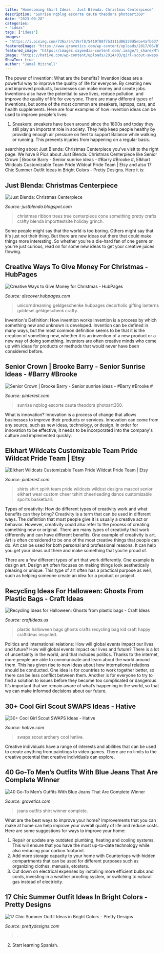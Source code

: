 ```yaml
---
title: "Homecoming Shirt Ideas : Just Blenda: Christmas Centerpiece"
description: "Sunrise nqblog escorte cauta theodora photoart360"
date: "2023-09-28"
categories:
- "ideas"
tags: ["ideas"]
images:
- "https://i.pinimg.com/736x/54/19/f8/5419f80f7b3111d86229d5ebe4afb637.jpg"
featuredImage: "https://www.gravetics.com/wp-content/uploads/2017/06/Blue-Plaid-Shirt-With-Jeans.jpg"
featured_image: "https://images.saymedia-content.com/.image/t_share/MTc2MjczNDIwNDI4OTc3MzQy/creative-ways-to-give-money-for-christmas.jpg"
image: "https://hative.com/wp-content/uploads/2014/03/girl-scout-swaps-ideas/7-archery-set-girl-scout-swaps.jpg"
ShowToc: true
author: "Jamal Mitchell"
---
```



The power of invention: What are the benefits?
Invention ideas are a powerful way to improve the quality of life for everyone. By creating new and improved products, businesses can make money and create jobs. Inventions also have the potential to save lives, reduce pollution, and improve the quality of life for everyone. There are many different types of inventions, but some of the most common are sneakers, laptops, cars, and health supplements. Here are four examples of how invention ideas can be used to improve people's lives: 
1. Sneakers: sneakers have been around since the 1800s and today they still play an important role in society. They help keep people healthy by providing enough air pressure on feet to support Balance while walking or running. This prevents injuries from happening on a regular basis.

	

		
searching about Just Blenda: Christmas Centerpiece you've visit to the right page. We have 8 Pics about Just Blenda: Christmas Centerpiece like Senior Crown | Brooke Barry - Senior sunrise ideas - #Barry #Brooke #, Elkhart Wildcats Customizable Team Pride Wildcat Pride Team | Etsy and also 17 Chic Summer Outfit Ideas in Bright Colors - Pretty Designs. Here it is:
		
    
## Just Blenda: Christmas Centerpiece

<img loading=lazy src="http://4.bp.blogspot.com/_a_4A5HeYiTs/TRTw5-yQ8JI/AAAAAAAAHMk/QpFkAvA_8O4/s1600/DSC02891.JPG" onerror="this.onerror=null;this.src='https://tse1.mm.bing.net/th?id=OIP.4Q5t5pnF0FqmCiSPVw0o6gHaJ4&amp;pid=15.1';" alt="Just Blenda: Christmas Centerpiece">

_Source: justblenda.blogspot.com_

>christmas ribbon trees tree centerpiece cone something pretty crafts crafty blenda importtestsite holiday grinch. 

	

Some people might say that the world is too boring. Others might say that it's just not their thing. But there are new ideas out there that could make things more interesting. So whether you're a die-hard fan of one genre or you're just curious, read on for some new ideas to get your creative juices flowing.

    
## Creative Ways To Give Money For Christmas - HubPages

<img loading=lazy src="https://images.saymedia-content.com/.image/t_share/MTc2MjczNDIwNDI4OTc3MzQy/creative-ways-to-give-money-for-christmas.jpg" onerror="this.onerror=null;this.src='https://tse2.mm.bing.net/th?id=OIP.4v6NEEEh5joo6T8Jc2YgMAHaNK&amp;pid=15.1';" alt="Creative Ways to Give Money for Christmas - HubPages">

_Source: discover.hubpages.com_

>unicorndreaming geldgeschenke hubpages decorholic gifting lanterns goldesel geldgeschenk crafty. 

	

Invention's Definition: How invention works
Invention is a process by which something new and unknown is developed. Invention can be defined in many ways, but the most common definition seems to be that it is the creation of something new, whether it is an invention of a new product or a new way of doing something. Inventors are often creative minds who come up with ideas for products or methods that would never have been considered before.

    
## Senior Crown | Brooke Barry - Senior Sunrise Ideas - #Barry #Brooke #

<img loading=lazy src="https://i.pinimg.com/736x/fa/52/19/fa5219994832003666cf5e602d40c381.jpg" onerror="this.onerror=null;this.src='https://tse2.mm.bing.net/th?id=OIP.Ur8aCex1UA4QLqeiAv1VvgHaNK&amp;pid=15.1';" alt="Senior Crown | Brooke Barry - Senior sunrise ideas - #Barry #Brooke #">

_Source: pinterest.com_

>sunrise nqblog escorte cauta theodora photoart360. 

	

What is innovation?
Innovation is a process of change that allows businesses to improve their products or services. Innovation can come from any source, such as new ideas, technology, or design. In order for innovation to be effective, it needs to be incorporated into the company's culture and implemented quickly.

    
## Elkhart Wildcats Customizable Team Pride Wildcat Pride Team | Etsy

<img loading=lazy src="https://i.pinimg.com/736x/54/19/f8/5419f80f7b3111d86229d5ebe4afb637.jpg" onerror="this.onerror=null;this.src='https://tse1.mm.bing.net/th?id=OIP.KzQSm7di5BGK9cR7FfzbhQHaJ4&amp;pid=15.1';" alt="Elkhart Wildcats Customizable Team Pride Wildcat Pride Team | Etsy">

_Source: pinterest.com_

>shirts shirt spirit team pride wildcats wildcat designs mascot senior elkhart wear custom cheer tshirt cheerleading dance customizable sports basketball. 

	

Types of creativity: How do different types of creativity work and what benefits can they bring?
Creativity is a term that can be used in different ways. The definition that most people give it is usually a creative act or behavior. However, creativity could also refer to the process of creating something new or original. There are many types of creativity that work differently and can have different benefits. 
One example of creativity is art. Art is often considered to be one of the most creative things that people can do. Art can be used for both personal and professional reasons. It can help you get your ideas out there and make something that you’re proud of. 

There are a few different types of art that work differently. One example is design art. Design art often focuses on making things look aesthetically pleasing or unique. This type of art often has a practical purpose as well, such as helping someone create an idea for a product or project.

    
## Recycling Ideas For Halloween: Ghosts From Plastic Bags - Craft Ideas

<img loading=lazy src="https://www.craftideas.us/wp-content/uploads/2012/08/kid-crafts2.jpg" onerror="this.onerror=null;this.src='https://tse1.mm.bing.net/th?id=OIP.fJXPBy0CyKe4CdyjwT-wrgHaJ4&amp;pid=15.1';" alt="Recycling ideas for Halloween: Ghosts from plastic bags - Craft Ideas">

_Source: craftideas.us_

>plastic halloween bags ghosts crafts recycling bag kid craft happy craftideas recycled. 

	

Politics and international relations: How will global events impact our lives and future?
How will global events impact our lives and future? There is a lot of uncertainty in the world, and that includes politics. Thanks to the internet, more people are able to communicate and learn about the world around them. This has given rise to new ideas about how international relations should be conducted. 
One idea is for countries to work together better, so there can be less conflict between them. Another is for everyone to try to find a solution to issues before they become too complicated or dangerous. It’s important that we remain aware of what’s happening in the world, so that we can make informed decisions about our future.

    
## 30+ Cool Girl Scout SWAPS Ideas - Hative

<img loading=lazy src="https://hative.com/wp-content/uploads/2014/03/girl-scout-swaps-ideas/7-archery-set-girl-scout-swaps.jpg" onerror="this.onerror=null;this.src='https://tse2.mm.bing.net/th?id=OIP.2liiZ2F1dJ8qdnWJQH0XkwHaJ4&amp;pid=15.1';" alt="30+ Cool Girl Scout SWAPS Ideas - Hative">

_Source: hative.com_

>swaps scout archery cool hative. 

	

Creative individuals have a range of interests and abilities that can be used to create anything from paintings to video games. There are no limits to the creative potential that creative individuals can explore.

    
## 40 Go-To Men’s Outfits With Blue Jeans That Are Complete Winner

<img loading=lazy src="https://www.gravetics.com/wp-content/uploads/2017/06/Blue-Plaid-Shirt-With-Jeans.jpg" onerror="this.onerror=null;this.src='https://tse4.mm.bing.net/th?id=OIP.nYL_GJfww2DBp11l7_ISlQHaLH&amp;pid=15.1';" alt="40 Go-To Men’s Outfits With Blue Jeans That Are Complete Winner">

_Source: gravetics.com_

>jeans outfits shirt winner complete. 

	

What are the best ways to improve your home?
Improvements that you can make at home can help improve your overall quality of life and reduce costs. Here are some suggestions for ways to improve your home: 
1. Repair or update any outdated plumbing, heating and cooling systems. This will ensure that you have the most up-to-date technology while also reducing your carbon footprint. 
2. Add more storage capacity to your home with Countertops with hidden compartments that can be used for different purposes such as organizing clothes, manuals, etcetera. 
3. Cut down on electrical expenses by installing more efficient bulbs and cords, investing in a weather proofing system, or switching to natural gas instead of electricity. 

    
## 17 Chic Summer Outfit Ideas In Bright Colors - Pretty Designs

<img loading=lazy src="http://www.prettydesigns.com/wp-content/uploads/2014/06/Chic-Summer-Outfit.jpg" onerror="this.onerror=null;this.src='https://tse4.mm.bing.net/th?id=OIP.YPBAn0ImFOHGF9vsnu9yVAHaK3&amp;pid=15.1';" alt="17 Chic Summer Outfit Ideas in Bright Colors - Pretty Designs">

_Source: prettydesigns.com_

>. 

	

2) Start learning Spanish.

